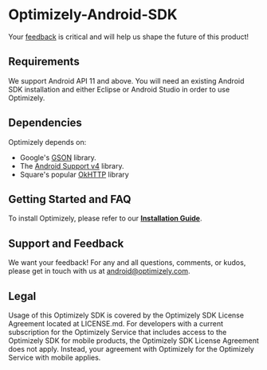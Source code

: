 Optimizely-Android-SDK
======================

Your [feedback](mailto:support@optimizely.com) is critical and will help us shape the future of this product!

## Requirements
We support Android API 11 and above. You will need an existing Android SDK installation and either Eclipse or Android Studio in
order to use Optimizely.

## Dependencies
Optimizely depends on:
* Google's [GSON](http://search.maven.org/#browse%7C472424538) library.
* The [Android Support v4](http://developer.android.com/tools/support-library/features.html#v4) library.
* Square's popular [OkHTTP](http://square.github.io/okhttp/) library

## Getting Started and FAQ

To install Optimizely, please refer to our **[Installation Guide](http://developers.optimizely.com/android/)**.

## Support and Feedback
We want your feedback! For any and all questions, comments, or kudos, please get in touch with us at [android@optimizely.com](mailto:android@optimizely.com).

## Legal
Usage of this Optimizely SDK is covered by the Optimizely SDK License Agreement located at LICENSE.md. For developers with a current subscription for the Optimizely Service that includes access to the Optimizely SDK for mobile products, the Optimizely SDK License Agreement does not apply. Instead, your agreement with Optimizely for the Optimizely Service with mobile applies.
